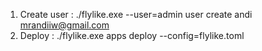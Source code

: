 1. Create user : ./flylike.exe --user=admin user create andi mrandiiw@gmail.com
2. Deploy : ./flylike.exe apps deploy --config=flylike.toml
